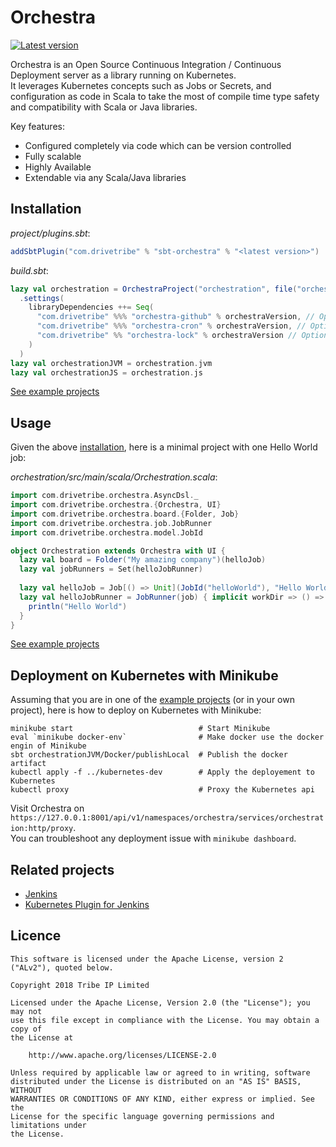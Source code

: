 Orchestra
=========

[![Latest version](https://index.scala-lang.org/drivetribe/orchestra/orchestra/latest.svg?color=blue)](https://index.scala-lang.org/drivetribe/orchestra/orchestra)

Orchestra is an Open Source Continuous Integration / Continuous Deployment server as a library running on Kubernetes.  
It leverages Kubernetes concepts such as Jobs or Secrets, and configuration as code in Scala to take the most of compile time type safety and compatibility with Scala or Java libraries.


Key features:
* Configured completely via code which can be version controlled
* Fully scalable
* Highly Available
* Extendable via any Scala/Java libraries


## Installation

*project/plugins.sbt*:
```scala
addSbtPlugin("com.drivetribe" % "sbt-orchestra" % "<latest version>")
```
*build.sbt*:
```scala
lazy val orchestration = OrchestraProject("orchestration", file("orchestration"))
  .settings(
    libraryDependencies ++= Seq(
      "com.drivetribe" %%% "orchestra-github" % orchestraVersion, // Optional Github plugin
      "com.drivetribe" %%% "orchestra-cron" % orchestraVersion, // Optional Cron plugin
      "com.drivetribe" %% "orchestra-lock" % orchestraVersion // Optional Lock plugin
    )
  )
lazy val orchestrationJVM = orchestration.jvm
lazy val orchestrationJS = orchestration.js
```

[See example projects](examples)


## Usage

Given the above [installation](#installation), here is a minimal project with one Hello World job:

*orchestration/src/main/scala/Orchestration.scala*:
```scala
import com.drivetribe.orchestra.AsyncDsl._
import com.drivetribe.orchestra.{Orchestra, UI}
import com.drivetribe.orchestra.board.{Folder, Job}
import com.drivetribe.orchestra.job.JobRunner
import com.drivetribe.orchestra.model.JobId

object Orchestration extends Orchestra with UI {
  lazy val board = Folder("My amazing company")(helloJob)
  lazy val jobRunners = Set(helloJobRunner)
  
  lazy val helloJob = Job[() => Unit](JobId("helloWorld"), "Hello World")()
  lazy val helloJobRunner = JobRunner(job) { implicit workDir => () =>
    println("Hello World")
  }
}
```

[See example projects](examples)


## Deployment on Kubernetes with Minikube

Assuming that you are in one of the [example projects](examples) (or in your own project), here is how to deploy on Kubernetes with Minikube:
```
minikube start                            # Start Minikube
eval `minikube docker-env`                # Make docker use the docker engin of Minikube
sbt orchestrationJVM/Docker/publishLocal  # Publish the docker artifact
kubectl apply -f ../kubernetes-dev        # Apply the deployement to Kubernetes
kubectl proxy                             # Proxy the Kubernetes api
```
Visit Orchestra on `https://127.0.0.1:8001/api/v1/namespaces/orchestra/services/orchestration:http/proxy`.  
You can troubleshoot any deployment issue with `minikube dashboard`.


## Related projects

* [Jenkins](https://jenkins.io)
* [Kubernetes Plugin for Jenkins](https://github.com/jenkinsci/kubernetes-plugin)


## Licence

```
This software is licensed under the Apache License, version 2 ("ALv2"), quoted below.

Copyright 2018 Tribe IP Limited 

Licensed under the Apache License, Version 2.0 (the "License"); you may not
use this file except in compliance with the License. You may obtain a copy of
the License at

    http://www.apache.org/licenses/LICENSE-2.0

Unless required by applicable law or agreed to in writing, software
distributed under the License is distributed on an "AS IS" BASIS, WITHOUT
WARRANTIES OR CONDITIONS OF ANY KIND, either express or implied. See the
License for the specific language governing permissions and limitations under
the License.
```
